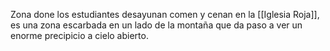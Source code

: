 Zona done los estudiantes desayunan comen y cenan en la [[Iglesia Roja]], es una zona escarbada en un lado de la montaña que da paso a ver un enorme precipicio a cielo abierto. 